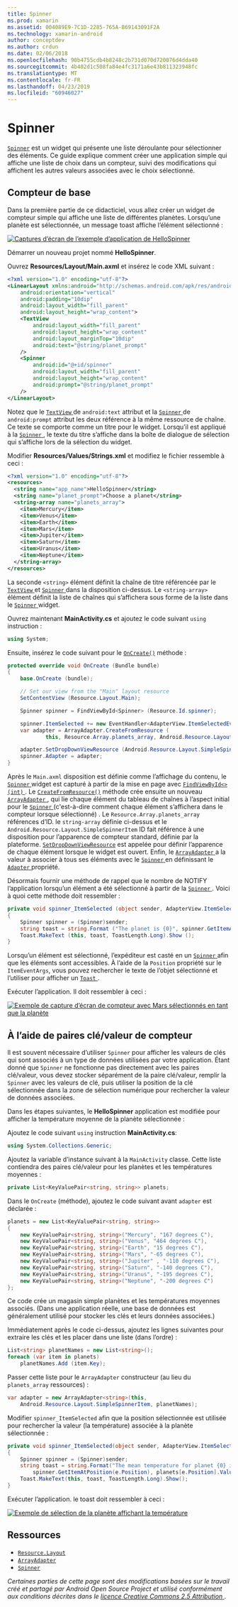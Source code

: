 ```yaml
---
title: Spinner
ms.prod: xamarin
ms.assetid: 004089E9-7C1D-2285-765A-B69143091F2A
ms.technology: xamarin-android
author: conceptdev
ms.author: crdun
ms.date: 02/06/2018
ms.openlocfilehash: 90b4755cdb4b8248c2b731d070d720076d4dda40
ms.sourcegitcommit: 4b402d1c508fa84e4fc3171a6e43b811323948fc
ms.translationtype: MT
ms.contentlocale: fr-FR
ms.lasthandoff: 04/23/2019
ms.locfileid: "60946027"
---
```

# <a name="spinner"></a>Spinner

[`Spinner`](https://developer.xamarin.com/api/type/Android.Widget.Spinner/) est un widget qui présente une liste déroulante pour sélectionner des éléments. Ce guide explique comment créer une application simple qui affiche une liste de choix dans un compteur, suivi des modifications qui affichent les autres valeurs associées avec le choix sélectionné.

## <a name="basic-spinner"></a>Compteur de base

Dans la première partie de ce didacticiel, vous allez créer un widget de compteur simple qui affiche une liste de différentes planètes. Lorsqu’une planète est sélectionnée, un message toast affiche l’élément sélectionné :

[![Captures d’écran de l’exemple d’application de HelloSpinner](spinner-images/01-example-screenshots-sml.png)](spinner-images/01-example-screenshots.png#lightbox)

Démarrer un nouveau projet nommé **HelloSpinner**.

Ouvrez **Resources/Layout/Main.axml** et insérez le code XML suivant :

```xml
<?xml version="1.0" encoding="utf-8"?>
<LinearLayout xmlns:android="http://schemas.android.com/apk/res/android"
    android:orientation="vertical"
    android:padding="10dip"
    android:layout_width="fill_parent"
    android:layout_height="wrap_content">
    <TextView
        android:layout_width="fill_parent"
        android:layout_height="wrap_content"
        android:layout_marginTop="10dip"
        android:text="@string/planet_prompt"
    />
    <Spinner
        android:id="@+id/spinner"
        android:layout_width="fill_parent"
        android:layout_height="wrap_content"
        android:prompt="@string/planet_prompt"
    />
</LinearLayout>
```

Notez que le [ `TextView` ](https://developer.xamarin.com/api/type/Android.Widget.TextView/)de `android:text` attribut et la [ `Spinner` ](https://developer.xamarin.com/api/type/Android.Widget.Spinner/)de `android:prompt` attribut les deux référence à la même ressource de chaîne. Ce texte se comporte comme un titre pour le widget. Lorsqu’il est appliqué à la [ `Spinner` ](https://developer.xamarin.com/api/type/Android.Widget.Spinner/), le texte du titre s’affiche dans la boîte de dialogue de sélection qui s’affiche lors de la sélection du widget.

Modifier **Resources/Values/Strings.xml** et modifiez le fichier ressemble à ceci :

```xml
<?xml version="1.0" encoding="utf-8"?>
<resources>
  <string name="app_name">HelloSpinner</string>
  <string name="planet_prompt">Choose a planet</string>
  <string-array name="planets_array">
    <item>Mercury</item>
    <item>Venus</item>
    <item>Earth</item>
    <item>Mars</item>
    <item>Jupiter</item>
    <item>Saturn</item>
    <item>Uranus</item>
    <item>Neptune</item>
  </string-array>
</resources>
```

La seconde `<string>` élément définit la chaîne de titre référencée par le [ `TextView` ](https://developer.xamarin.com/api/type/Android.Widget.TextView/) et [ `Spinner` ](https://developer.xamarin.com/api/type/Android.Widget.Spinner/) dans la disposition ci-dessus.
Le `<string-array>` élément définit la liste de chaînes qui s’affichera sous forme de la liste dans le [ `Spinner` ](https://developer.xamarin.com/api/type/Android.Widget.Spinner/) widget.

Ouvrez maintenant **MainActivity.cs** et ajoutez le code suivant `using` instruction :

```csharp
using System;
```

Ensuite, insérez le code suivant pour le [`OnCreate()`](https://developer.xamarin.com/api/member/Android.App.Activity.OnCreate/(Android.OS.Bundle))
méthode :

```csharp
protected override void OnCreate (Bundle bundle)
{
    base.OnCreate (bundle);

    // Set our view from the "Main" layout resource
    SetContentView (Resource.Layout.Main);

    Spinner spinner = FindViewById<Spinner> (Resource.Id.spinner);

    spinner.ItemSelected += new EventHandler<AdapterView.ItemSelectedEventArgs> (spinner_ItemSelected);
    var adapter = ArrayAdapter.CreateFromResource (
            this, Resource.Array.planets_array, Android.Resource.Layout.SimpleSpinnerItem);

    adapter.SetDropDownViewResource (Android.Resource.Layout.SimpleSpinnerDropDownItem);
    spinner.Adapter = adapter;
}
```

Après le `Main.axml` disposition est définie comme l’affichage du contenu, le [ `Spinner` ](https://developer.xamarin.com/api/type/Android.Widget.Spinner/) widget est capturé à partir de la mise en page avec [ `FindViewById<>(int)` ](https://developer.xamarin.com/api/member/Android.App.Activity.FindViewById/p/System.Int32/).
Le [`CreateFromResource()`](https://developer.xamarin.com/api/member/Android.Widget.ArrayAdapter.CreateFromResource/p/Android.Content.Context/System.Int32/System.Int32/)
méthode crée ensuite un nouveau [ `ArrayAdapter` ](https://developer.xamarin.com/api/type/Android.Widget.ArrayAdapter/), qui lie chaque élément du tableau de chaînes à l’aspect initial pour le [ `Spinner` ](https://developer.xamarin.com/api/type/Android.Widget.Spinner/) (c'est-à-dire comment chaque élément s’affichera dans le compteur lorsque sélectionné) . Le `Resource.Array.planets_array` références d’ID. le `string-array` définie ci-dessus et le `Android.Resource.Layout.SimpleSpinnerItem` ID fait référence à une disposition pour l’apparence de compteur standard, définie par la plateforme.
[`SetDropDownViewResource`](https://developer.xamarin.com/api/member/Android.Widget.ArrayAdapter.SetDropDownViewResource/p/System.Int32/)
est appelée pour définir l’apparence de chaque élément lorsque le widget est ouvert. Enfin, le [ `ArrayAdapter` ](https://developer.xamarin.com/api/type/Android.Widget.ArrayAdapter/) a la valeur à associer à tous ses éléments avec le [ `Spinner` ](https://developer.xamarin.com/api/type/Android.Widget.Spinner/) en définissant le [ `Adapter` ](https://developer.xamarin.com/api/type/Android.Widget.ArrayAdapter) propriété.

Désormais fournir une méthode de rappel que le nombre de NOTIFY l’application lorsqu’un élément a été sélectionné à partir de la [ `Spinner` ](https://developer.xamarin.com/api/type/Android.Widget.Spinner/). Voici à quoi cette méthode doit ressembler :

```csharp
private void spinner_ItemSelected (object sender, AdapterView.ItemSelectedEventArgs e)
{
    Spinner spinner = (Spinner)sender;
    string toast = string.Format ("The planet is {0}", spinner.GetItemAtPosition (e.Position));
    Toast.MakeText (this, toast, ToastLength.Long).Show ();
}
```

Lorsqu’un élément est sélectionné, l’expéditeur est casté en un [ `Spinner` ](https://developer.xamarin.com/api/type/Android.Widget.Spinner/) afin que les éléments sont accessibles. À l’aide de la `Position` propriété sur le `ItemEventArgs`, vous pouvez rechercher le texte de l’objet sélectionné et l’utiliser pour afficher un [ `Toast` ](https://developer.xamarin.com/api/type/Android.Widget.Toast/).

Exécuter l’application. Il doit ressembler à ceci :

[![Exemple de capture d’écran de compteur avec Mars sélectionnés en tant que la planète](spinner-images/02-basic-example-sml.png)](spinner-images/02-basic-example.png#lightbox)

## <a name="spinner-using-keyvalue-pairs"></a>À l’aide de paires clé/valeur de compteur

Il est souvent nécessaire d’utiliser `Spinner` pour afficher les valeurs de clés qui sont associés à un type de données utilisées par votre application. Étant donné que `Spinner` ne fonctionne pas directement avec les paires clé/valeur, vous devez stocker séparément de la paire clé/valeur, remplir la `Spinner` avec les valeurs de clé, puis utiliser la position de la clé sélectionnée dans la zone de sélection numérique pour rechercher la valeur de données associées. 

Dans les étapes suivantes, le **HelloSpinner** application est modifiée pour afficher la température moyenne de la planète sélectionnée :

Ajoutez le code suivant `using` instruction **MainActivity.cs**:

```csharp
using System.Collections.Generic;
```

Ajoutez la variable d’instance suivant à la `MainActivity` classe.
Cette liste contiendra des paires clé/valeur pour les planètes et les températures moyennes :

```csharp
private List<KeyValuePair<string, string>> planets;
```

Dans le `OnCreate` (méthode), ajoutez le code suivant avant `adapter` est déclarée :

```csharp
planets = new List<KeyValuePair<string, string>>
{
    new KeyValuePair<string, string>("Mercury", "167 degrees C"),
    new KeyValuePair<string, string>("Venus", "464 degrees C"),
    new KeyValuePair<string, string>("Earth", "15 degrees C"),
    new KeyValuePair<string, string>("Mars", "-65 degrees C"),
    new KeyValuePair<string, string>("Jupiter" , "-110 degrees C"),
    new KeyValuePair<string, string>("Saturn", "-140 degrees C"),
    new KeyValuePair<string, string>("Uranus", "-195 degrees C"),
    new KeyValuePair<string, string>("Neptune", "-200 degrees C")
};
```

Ce code crée un magasin simple planètes et les températures moyennes associés. (Dans une application réelle, une base de données est généralement utilisé pour stocker les clés et leurs données associées.)

Immédiatement après le code ci-dessus, ajoutez les lignes suivantes pour extraire les clés et les placer dans une liste (dans l’ordre) :

```csharp
List<string> planetNames = new List<string>();
foreach (var item in planets)
    planetNames.Add (item.Key);
```

Passer cette liste pour le `ArrayAdapter` constructeur (au lieu du `planets_array` ressources) :

```csharp
var adapter = new ArrayAdapter<string>(this,
    Android.Resource.Layout.SimpleSpinnerItem, planetNames);
```

Modifier `spinner_ItemSelected` afin que la position sélectionnée est utilisée pour rechercher la valeur (la température) associée à la planète sélectionnée :

```csharp
private void spinner_ItemSelected(object sender, AdapterView.ItemSelectedEventArgs e)
{
    Spinner spinner = (Spinner)sender;
    string toast = string.Format("The mean temperature for planet {0} is {1}",
        spinner.GetItemAtPosition(e.Position), planets[e.Position].Value);
    Toast.MakeText(this, toast, ToastLength.Long).Show();
}
```

Exécuter l’application. le toast doit ressembler à ceci :

[![Exemple de sélection de la planète affichant la température](spinner-images/03-keyvalue-example-sml.png)](spinner-images/03-keyvalue-example.png#lightbox)
   
  

## <a name="resources"></a>Ressources

-   [`Resource.Layout`](https://developer.xamarin.com/api/type/Android.Resource+Layout/) 
-   [`ArrayAdapter`](https://developer.xamarin.com/api/type/Android.Widget.ArrayAdapter/) 
-   [`Spinner`](https://developer.xamarin.com/api/type/Android.Widget.Spinner/) 

*Certaines parties de cette page sont des modifications basées sur le travail créé et partagé par Android Open Source Project et utilisé conformément aux conditions décrites dans le*
[*licence Creative Commons 2.5 Attribution* ](http://creativecommons.org/licenses/by/2.5/).
